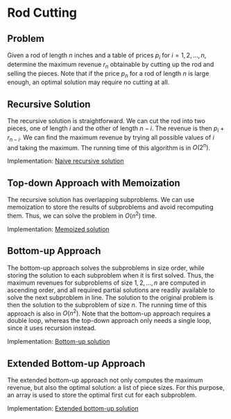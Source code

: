 # Rod Cutting

## Problem

Given a rod of length $n$ inches and a table of prices $p_i$ for $i = 1, 2, ..., n$, determine the maximum revenue $r_n$ obtainable by cutting up the rod and selling the pieces. Note that if the price $p_n$ for a rod of length $n$ is large enough, an optimal solution may require no cutting at all.

## Recursive Solution

The recursive solution is straightforward. We can cut the rod into two pieces, one of length $i$ and the other of length $n - i$. The revenue is then $p_i + r_{n-i}$. We can find the maximum revenue by trying all possible values of $i$ and taking the maximum. The running time of this algorithm is in $O(2^n)$.

Implementation: [Naive recursive solution](https://github.com/pl3onasm/Algorithms/tree/main/algorithms/dynamic-programming/rod-cutting/cut-rod1.c)

## Top-down Approach with Memoization

The recursive solution has overlapping subproblems. We can use memoization to store the results of subproblems and avoid recomputing them. Thus, we can solve the problem in $O(n^2)$ time.

Implementation: [Memoized solution](https://github.com/pl3onasm/Algorithms/tree/main/algorithms/dynamic-programming/rod-cutting/cut-rod2.c)

## Bottom-up Approach

The bottom-up approach solves the subproblems in size order, while storing the solution to each subproblem when it is first solved. Thus, the maximum revenues for subproblems of size $1, 2, ..., n$ are computed in ascending order, and all required partial solutions are readily available to solve the next subproblem in line. The solution to the original problem is then the solution to the subproblem of size $n$. The running time of this approach is also in $O(n^2)$. Note that the bottom-up approach requires a double loop, whereas the top-down approach only needs a single loop, since it uses recursion instead.

Implementation: [Bottom-up solution](https://github.com/pl3onasm/Algorithms/tree/main/algorithms/dynamic-programming/rod-cutting/cut-rod3.c)

## Extended Bottom-up Approach

The extended bottom-up approach not only computes the maximum revenue, but also the optimal solution: a list of piece sizes. For this purpose, an array is used to store the optimal first cut for each subproblem.

Implementation: [Extended bottom-up solution](https://github.com/pl3onasm/Algorithms/tree/main/algorithms/dynamic-programming/rod-cutting/cut-rod4.c)
